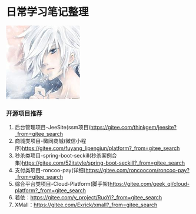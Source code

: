 日常学习笔记整理
====================================
![头像](./md1.jpg)

###  开源项目推荐

1. 后台管理项目-JeeSite(ssm项目)https://gitee.com/thinkgem/jeesite?_from=gitee_search
2. 商城类项目-微同商城(微信小程序)https://gitee.com/fuyang_lipengjun/platform?_from=gitee_search
3. 秒杀类项目-spring-boot-seckill(秒杀案例合集)https://gitee.com/52itstyle/spring-boot-seckill?_from=gitee_search
4. 支付类项目-roncoo-pay(详细)https://gitee.com/roncoocom/roncoo-pay?_from=gitee_search
5. 综合平台类项目-Cloud-Platform(脚手架)https://gitee.com/geek_qi/cloud-platform?_from=gitee_search
6. 若依：https://gitee.com/y_project/RuoYi?_from=gitee_search
7. XMall：https://gitee.com/Exrick/xmall?_from=gitee_search

